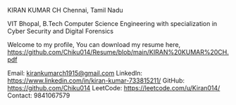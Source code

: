 KIRAN KUMAR CH
Chennai, Tamil Nadu

VIT Bhopal, B.Tech Computer Science Engineering with specialization in Cyber Security and Digital Forensics

Welcome to my profile, You can download my resume here, https://github.com/Chiku014/Resume/blob/main/KIRAN%20KUMAR%20CH.pdf


Email: kirankumarch1915@gmail.com
LinkedIn: https://www.linkedin.com/in/kiran-kumar-733815211/
GitHub: https://github.com/Chiku014
LeetCode: https://leetcode.com/u/Kiran014/
Contact: 9841067579
